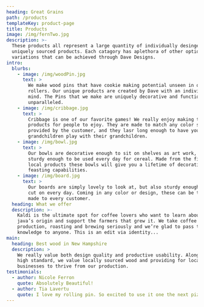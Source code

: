```yaml
---
heading: Great Grains
path: /products
templateKey: product-page
title: Products
image: /img/fernTwo.jpg
description: >-
  These products all represent a large quantity of individually desinged and
  uniquely sourced products. Each catagory has aplethora of other options and
  variations that can be achieved through Dave Designs.
intro:
  blurbs:
    - image: /img/woodPin.jpg
      text: >
        We make wood pins that have cookie making potential unseen in other
        rollers. Our unique products are created by Dave with an individual in
        mind. The Pins that we make are uniquely decorative and functional
        unparalleled. 
    - image: /img/cribbage.jpg
      text: >
        Cribbage is one of our favorite games! We really enjoy making these
        products for people to ejoy. They are made to match any color scheme
        provided by the customer, and they lasr long enough to have your
        grandchildren play with their grandchildren.
    - image: /img/bowl.jpg
      text: >
        Our bowls are decorative enough to sit on shelves as art work, but
        sturdy enough to be used every day for cereal. Made from the finest of
        local products these bowls will give you a lifetime of decorative
        feasting capabilities.
    - image: /img/board.jpg
      text: >
        Our boards are simply lovely to look at, but also sturdy enough to be
        cut on every day. Coming in any color or design, these can be tailor
        made to every customer.
  heading: What we offer
  description: >-
    Kaldi is the ultimate spot for coffee lovers who want to learn about their
    java’s origin and support the farmers that grew it. We take coffee
    production, roasting and brewing seriously and we’re glad to pass that
    knowledge to anyone. This is an edit via identity...
main:
  heading: Best wood in New Hampshire
  description: >
    We really value both design quality and productive usability. Along with our
    high standard, we value locally sourced wood and providing for local
    businesses to thrive from our production.
testimonials:
  - author: Nicole Ferron
    quote: Absolutely Beautiful!
  - author: Tia Lavertu
    quote: I love my rolling pin. So excited to use it one the next pizza we make!
---
```

